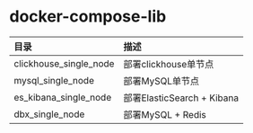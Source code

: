 # docker-compose-lib

| 目录 | 描述 |
| :---------| :---------|
| clickhouse_single_node | 部署clickhouse单节点 |
| mysql_single_node| 部署MySQL单节点 | 
| es_kibana_single_node | 部署ElasticSearch + Kibana |
| dbx_single_node | 部署MySQL + Redis |